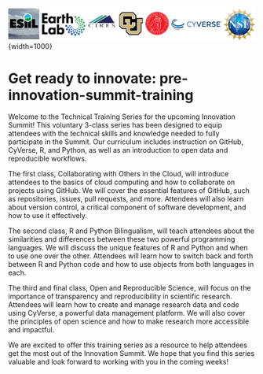 ![header](docs/assets/pre-summit-training-header.png){width=1000}

# Get ready to innovate: pre-innovation-summit-training
Welcome to the Technical Training Series for the upcoming Innovation Summit! This voluntary 3-class series has been designed to equip attendees with the technical skills and knowledge needed to fully participate in the Summit. Our curriculum includes instruction on GitHub, CyVerse, R, and Python, as well as an introduction to open data and reproducible workflows.

The first class, Collaborating with Others in the Cloud, will introduce attendees to the basics of cloud computing and how to collaborate on projects using GitHub. We will cover the essential features of GitHub, such as repositories, issues, pull requests, and more. Attendees will also learn about version control, a critical component of software development, and how to use it effectively.

The second class, R and Python Bilingualism, will teach attendees about the similarities and differences between these two powerful programming languages. We will discuss the unique features of R and Python and when to use one over the other. Attendees will learn how to switch back and forth between R and Python code and how to use objects from both languages in each.

The third and final class, Open and Reproducible Science, will focus on the importance of transparency and reproducibility in scientific research. Attendees will learn how to create and manage research data and code using CyVerse, a powerful data management platform. We will also cover the principles of open science and how to make research more accessible and impactful.

We are excited to offer this training series as a resource to help attendees get the most out of the Innovation Summit. We hope that you find this series valuable and look forward to working with you in the coming weeks!